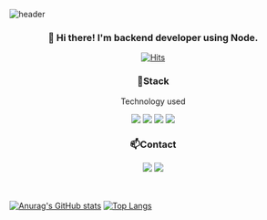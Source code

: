![header](https://capsule-render.vercel.app/api?type=waving&color=gradient&height=200&text=DaeseongLee&fontAlign=70&fontAlignY=40&animation=twinkling)

<h3 align=center>👋 Hi there! I'm backend developer using Node. </h3>

<div align=center>
  
[![Hits](https://hits.seeyoufarm.com/api/count/incr/badge.svg?url=https%3A%2F%2Fgithub.com%2FDaeseongLee%2FDaeseongLee&count_bg=%2379C83D&title_bg=%23555555&icon=myspace.svg&icon_color=%23E7E7E7&title=hits&edge_flat=false)](https://hits.seeyoufarm.com)
  
</div>
<h3 align="center">📌Stack</h3>
<p align="center">Technology used</p>
<div align="center">
</img> <img src="https://img.shields.io/badge/JavaScript-FFCD11?style=flat-square&logo=JavaScript&logoColor=white"></img>
<img src="https://img.shields.io/badge/Node-green?style=flat-square&logo=Node.js&logoColor=white"></img> <img src="https://img.shields.io/badge/Mysql-grey?style=flat-square&logo=Mysql&logoColor=white"></img> <img src="https://img.shields.io/badge/Express-4B8BBE?style=flat-square&logo=Express&logoColor=white"></img></div>

<h3 align="center">📫Contact</h3>
<div align="center"><a href="https://devkingstar.tistory.com/"><img src="https://img.shields.io/badge/Blog-20c997?style=flat-square&logo=Blogger&logoColor=white"/></a> <a href="hsl5539@gmail.com"><img src="https://img.shields.io/badge/Gmail-EA4335?style=flat-square&logo=Gmail&logoColor=white"/></a></div>
<br>
<br>

[![Anurag's GitHub stats](https://github-readme-stats.vercel.app/api?username=DaeseongLee&hide=stars,issues&show_icons=true&count_private=true&theme=tokyonight)](https://github.com/anuraghazra/github-readme-stats)
[![Top Langs](https://github-readme-stats.vercel.app/api/top-langs/?username=DaeseongLee&hide=css,jupyter%20notebook,html&exclude_repo=DaeseongLee,DaeseongLee.github.io&layout=compact&langs_count=8)](https://github.com/anuraghazra/github-readme-stats)
